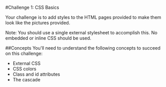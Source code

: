 #Challenge 1: CSS Basics

Your challenge is to add styles to the HTML pages provided to make them look like the pictures provided.

Note: You should use a single external stylesheet to accomplish this. No embedded or inline CSS should be used.

##Concepts
You'll need to understand the following concepts to succeed on this challenge:

* External CSS
* CSS colors
* Class and id attributes
* The cascade